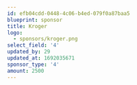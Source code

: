 ```yaml
---
id: efb04cdd-0448-4c06-b4ed-079f0a87baa5
blueprint: sponsor
title: Kroger
logo:
  - sponsors/kroger.png
select_field: '4'
updated_by: 29
updated_at: 1692035671
sponsor_type: '4'
amount: 2500
---
```

